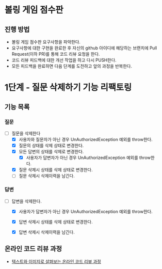 # 볼링 게임 점수판
## 진행 방법
* 볼링 게임 점수판 요구사항을 파악한다.
* 요구사항에 대한 구현을 완료한 후 자신의 github 아이디에 해당하는 브랜치에 Pull Request(이하 PR)를 통해 코드 리뷰 요청을 한다.
* 코드 리뷰 피드백에 대한 개선 작업을 하고 다시 PUSH한다.
* 모든 피드백을 완료하면 다음 단계를 도전하고 앞의 과정을 반복한다.

# 1단계 - 질문 삭제하기 기능 리팩토링
## 기능 목록
### 질문
- [ ] 질문을 삭제한다
    - [x] 사용자와 질문자가 아닌 경우 UnAuthorizedException 예외를 throw한다.
    - [x] 질문의 상태를 삭제 상태로 변경한다.
    - [x] 모든 답변의 상태를 삭제로 변경한다.
      - [x] 사용자가 답변자가 아닌 경우 UnAuthorizedException 예외를 throw한다.
    - [x] 질문 삭제시 상태를 삭제 상태로 변경한다.
    - [ ] 질문 삭제시 삭제이력을 남긴다.

### 답변
- [ ] 답변을 삭제한다.
    - [x] 사용자가 답변자가 아닌 경우 UnAuthorizedException 예외를 throw한다.
    - [x] 답변 삭제시 상태를 삭제 상태로 변경한다.
    - [x] 답변 삭제시 삭제이력을 남긴다.


## 온라인 코드 리뷰 과정
* [텍스트와 이미지로 살펴보는 온라인 코드 리뷰 과정](https://github.com/next-step/nextstep-docs/tree/master/codereview)
